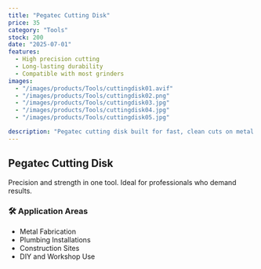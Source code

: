 ```yaml
---
title: "Pegatec Cutting Disk"
price: 35
category: "Tools"
stock: 200
date: "2025-07-01"
features:
  - High precision cutting
  - Long-lasting durability
  - Compatible with most grinders
images:
  - "/images/products/Tools/cuttingdisk01.avif"
  - "/images/products/Tools/cuttingdisk02.png"
  - "/images/products/Tools/cuttingdisk03.jpg"
  - "/images/products/Tools/cuttingdisk04.jpg"
  - "/images/products/Tools/cuttingdisk05.jpg"

description: "Pegatec cutting disk built for fast, clean cuts on metal and stone. Reliable performance for heavy-duty tasks."
---
```


## Pegatec Cutting Disk

Precision and strength in one tool. Ideal for professionals who demand results.

### 🛠 Application Areas

- Metal Fabrication
- Plumbing Installations
- Construction Sites
- DIY and Workshop Use
